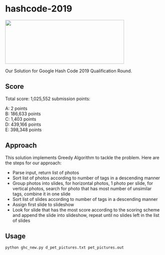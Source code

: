 # hashcode-2019
<p>
<img src="https://user-images.githubusercontent.com/46261099/53238758-20ef5300-36d5-11e9-9f02-42b987d23c65.jpg" width="380" height="140" />
</p>
Our Solution for Google Hash Code 2019 Qualification Round.

## Score
Total score: 1,025,552 submission points:

A:  2       points  
B:  186,633 points  
C:  1,403   points  
D:  439,166 points  
E:  398,348 points  

## Approach
This solution implements Greedy Algorithm to tackle the problem. Here are the steps for our approach:
- Parse input, return list of photos
- Sort list of photos according to number of tags in a descending manner
- Group photos into slides, for horizontal photos, 1 photo per slide, for vertical photos, search for photo that has most number of unsimilar tags, combine it in one slide
- Sort list of slides according to number of tags in a descending manner
- Assign first slide to slideshow
- Look for slide that has the most score according to the scoring scheme and append the slide into slideshow, repeat until no slides left in the list of slides

## Usage
```
python ghc_new.py d_pet_pictures.txt pet_pictures.out
```
